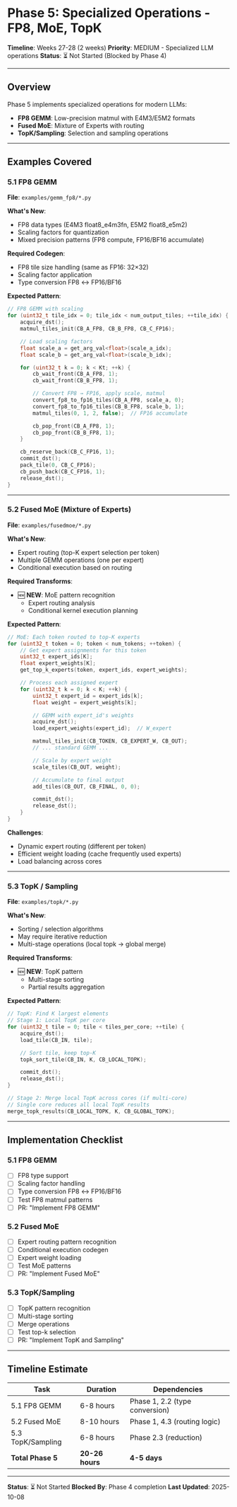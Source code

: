 # Phase 5: Specialized Operations - FP8, MoE, TopK

**Timeline**: Weeks 27-28 (2 weeks)
**Priority**: MEDIUM - Specialized LLM operations
**Status**: ⏳ Not Started (Blocked by Phase 4)

---

## Overview

Phase 5 implements specialized operations for modern LLMs:
- **FP8 GEMM**: Low-precision matmul with E4M3/E5M2 formats
- **Fused MoE**: Mixture of Experts with routing
- **TopK/Sampling**: Selection and sampling operations

---

## Examples Covered

### 5.1 FP8 GEMM
**File**: `examples/gemm_fp8/*.py`

**What's New**:
- FP8 data types (E4M3 float8_e4m3fn, E5M2 float8_e5m2)
- Scaling factors for quantization
- Mixed precision patterns (FP8 compute, FP16/BF16 accumulate)

**Required Codegen**:
- FP8 tile size handling (same as FP16: 32×32)
- Scaling factor application
- Type conversion FP8 ↔ FP16/BF16

**Expected Pattern**:
```cpp
// FP8 GEMM with scaling
for (uint32_t tile_idx = 0; tile_idx < num_output_tiles; ++tile_idx) {
    acquire_dst();
    matmul_tiles_init(CB_A_FP8, CB_B_FP8, CB_C_FP16);

    // Load scaling factors
    float scale_a = get_arg_val<float>(scale_a_idx);
    float scale_b = get_arg_val<float>(scale_b_idx);

    for (uint32_t k = 0; k < Kt; ++k) {
        cb_wait_front(CB_A_FP8, 1);
        cb_wait_front(CB_B_FP8, 1);

        // Convert FP8 → FP16, apply scale, matmul
        convert_fp8_to_fp16_tiles(CB_A_FP8, scale_a, 0);
        convert_fp8_to_fp16_tiles(CB_B_FP8, scale_b, 1);
        matmul_tiles(0, 1, 2, false);  // FP16 accumulate

        cb_pop_front(CB_A_FP8, 1);
        cb_pop_front(CB_B_FP8, 1);
    }

    cb_reserve_back(CB_C_FP16, 1);
    commit_dst();
    pack_tile(0, CB_C_FP16);
    cb_push_back(CB_C_FP16, 1);
    release_dst();
}
```

---

### 5.2 Fused MoE (Mixture of Experts)
**File**: `examples/fusedmoe/*.py`

**What's New**:
- Expert routing (top-K expert selection per token)
- Multiple GEMM operations (one per expert)
- Conditional execution based on routing

**Required Transforms**:
- 🆕 **NEW**: MoE pattern recognition
  - Expert routing analysis
  - Conditional kernel execution planning

**Expected Pattern**:
```cpp
// MoE: Each token routed to top-K experts
for (uint32_t token = 0; token < num_tokens; ++token) {
    // Get expert assignments for this token
    uint32_t expert_ids[K];
    float expert_weights[K];
    get_top_k_experts(token, expert_ids, expert_weights);

    // Process each assigned expert
    for (uint32_t k = 0; k < K; ++k) {
        uint32_t expert_id = expert_ids[k];
        float weight = expert_weights[k];

        // GEMM with expert_id's weights
        acquire_dst();
        load_expert_weights(expert_id);  // W_expert

        matmul_tiles_init(CB_TOKEN, CB_EXPERT_W, CB_OUT);
        // ... standard GEMM ...

        // Scale by expert weight
        scale_tiles(CB_OUT, weight);

        // Accumulate to final output
        add_tiles(CB_OUT, CB_FINAL, 0, 0);

        commit_dst();
        release_dst();
    }
}
```

**Challenges**:
- Dynamic expert routing (different per token)
- Efficient weight loading (cache frequently used experts)
- Load balancing across cores

---

### 5.3 TopK / Sampling
**File**: `examples/topk/*.py`

**What's New**:
- Sorting / selection algorithms
- May require iterative reduction
- Multi-stage operations (local topk → global merge)

**Required Transforms**:
- 🆕 **NEW**: TopK pattern
  - Multi-stage sorting
  - Partial results aggregation

**Expected Pattern**:
```cpp
// TopK: Find K largest elements
// Stage 1: Local TopK per core
for (uint32_t tile = 0; tile < tiles_per_core; ++tile) {
    acquire_dst();
    load_tile(CB_IN, tile);

    // Sort tile, keep top-K
    topk_sort_tile(CB_IN, K, CB_LOCAL_TOPK);

    commit_dst();
    release_dst();
}

// Stage 2: Merge local TopK across cores (if multi-core)
// Single core reduces all local TopK results
merge_topk_results(CB_LOCAL_TOPK, K, CB_GLOBAL_TOPK);
```

---

## Implementation Checklist

### 5.1 FP8 GEMM
- [ ] FP8 type support
- [ ] Scaling factor handling
- [ ] Type conversion FP8 ↔ FP16/BF16
- [ ] Test FP8 matmul patterns
- [ ] PR: "Implement FP8 GEMM"

### 5.2 Fused MoE
- [ ] Expert routing pattern recognition
- [ ] Conditional execution codegen
- [ ] Expert weight loading
- [ ] Test MoE patterns
- [ ] PR: "Implement Fused MoE"

### 5.3 TopK/Sampling
- [ ] TopK pattern recognition
- [ ] Multi-stage sorting
- [ ] Merge operations
- [ ] Test top-k selection
- [ ] PR: "Implement TopK and Sampling"

---

## Timeline Estimate

| Task | Duration | Dependencies |
|------|----------|--------------|
| 5.1 FP8 GEMM | 6-8 hours | Phase 1, 2.2 (type conversion) |
| 5.2 Fused MoE | 8-10 hours | Phase 1, 4.3 (routing logic) |
| 5.3 TopK/Sampling | 6-8 hours | Phase 2.3 (reduction) |
| **Total Phase 5** | **20-26 hours** | **4-5 days** |

---

**Status**: ⏳ Not Started
**Blocked By**: Phase 4 completion
**Last Updated**: 2025-10-08
